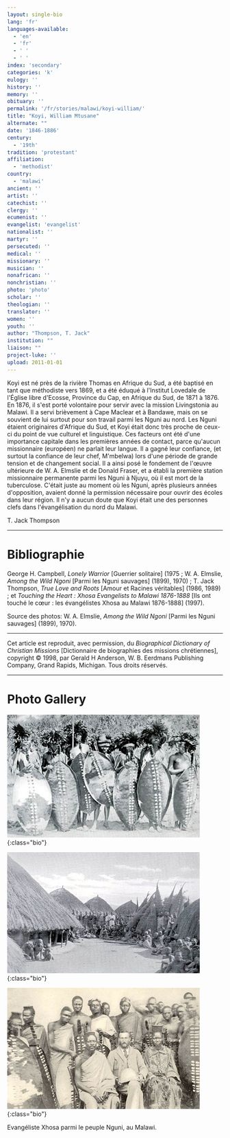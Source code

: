 ```yaml
---
layout: single-bio
lang: 'fr'
languages-available:
  - 'en'
  - 'fr'
  - ' '
  - ' '
index: 'secondary'
categories: 'k'
eulogy: ''
history: ''
memory: ''
obituary: ''
permalink: '/fr/stories/malawi/koyi-william/'
title: "Koyi, William Mtusane"
alternate: ""
date: '1846-1886'
century:
  - '19th'
tradition: 'protestant'
affiliation:
  - 'methodist'
country:
  - 'malawi'
ancient: ''
artist: ''
catechist: ''
clergy: ''
ecumenist: ''
evangelist: 'evangelist'
nationalist: ''
martyr: ''
persecuted: ''
medical: ''
missionary: ''
musician: ''
nonafrican: ''
nonchristian: ''
photo: 'photo'
scholar: ''
theologian: ''
translator: ''
women: ''
youth: ''
author: "Thompson, T. Jack"
institution: ""
liaison: ""
project-luke: ''
upload: 2011-01-01
---
```



Koyi est né près de la rivière Thomas en Afrique du Sud, a été baptisé en tant que méthodiste vers 1869, et a été éduqué à l'Institut Lovedale de l'Église libre d'Ecosse, Province du Cap, en Afrique du Sud, de 1871 à 1876. En 1876, il s'est porté volontaire pour servir avec la mission Livingstonia au Malawi. Il a servi brièvement à Cape Maclear et à Bandawe, mais on se souvient de lui surtout pour son travail parmi les Nguni au nord. Les Nguni étaient originaires d'Afrique du Sud, et Koyi était donc très proche de ceux-ci du point de vue culturel et linguistique. Ces facteurs ont été d'une importance capitale dans les premières années de contact, parce qu'aucun missionnaire (européen) ne parlait leur langue. Il a gagné leur confiance, (et surtout la confiance de leur chef, M'mbelwa) lors d'une période de grande tension et de changement social. Il a ainsi posé le fondement de l'œuvre ultérieure de W. A. Elmslie et de Donald Fraser, et a établi la première station missionnaire permanente parmi les Nguni à Njuyu, où il est mort de la tuberculose. C'était juste au moment où les Nguni, après plusieurs années d'opposition, avaient donné la permission nécessaire pour ouvrir des écoles dans leur région. Il n'y a aucun doute que Koyi était une des personnes clefs dans l'évangélisation du nord du Malawi.

T. Jack Thompson

---

# Bibliographie

George H. Campbell, *Lonely Warrior* [Guerrier solitaire] (1975 ; W. A. Elmslie, *Among the Wild Ngoni* [Parmi les Nguni sauvages] (1899), 1970) ; T. Jack Thompson, *True Love and Roots* [Amour et Racines véritables] (1986, 1989) ; et *Touching the Heart : Xhosa Evangelists to Malawi 1876-1888* [Ils ont touché le cœur : les évangélistes Xhosa au Malawi 1876-1888] (1997).

Source des photos: W. A. Elmslie, *Among the Wild Ngoni* [Parmi les Nguni sauvages] (1899), 1970).

---

Cet article est reproduit, avec permission, du *Biographical Dictionary of Christian Missions* [Dictionnaire de biographies des missions chrétiennes], copyright © 1998, par Gerald H Anderson, W. B. Eerdmans Publishing Company, Grand Rapids, Michigan. Tous droits réservés.

---

# Photo Gallery

![image](/images/bio-pics/malawi/koyi-william/koyi-ngoni.jpg){:class="bio"}

![image](/images/bio-pics/malawi/koyi-william/koyi-village.jpg){:class="bio"}

![image](/images/bio-pics/malawi/koyi-william/koyi-ngonichief.jpg){:class="bio"}

Evangéliste Xhosa parmi le peuple Nguni, au Malawi.
